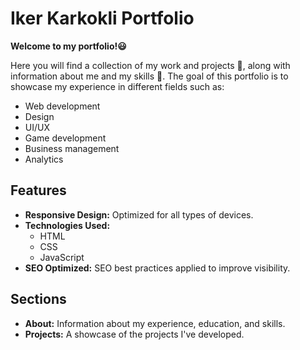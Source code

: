 # Iker Karkokli Portfolio

**Welcome to my portfolio!😃**

Here you will find a collection of my work and projects 📘, along with information about me and my skills 🏅.
The goal of this portfolio is to showcase my experience in different fields such as:
- Web development
- Design
- UI/UX
- Game development
- Business management
- Analytics

## Features

- **Responsive Design:** Optimized for all types of devices.
- **Technologies Used:** 
  - HTML
  - CSS
  - JavaScript
- **SEO Optimized:** SEO best practices applied to improve visibility.

## Sections

- **About:** Information about my experience, education, and skills.
- **Projects:** A showcase of the projects I've developed.
